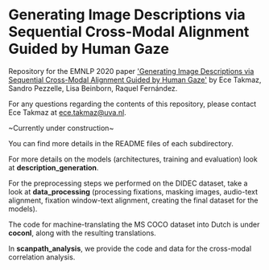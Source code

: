 # Generating Image Descriptions via Sequential Cross-Modal Alignment Guided by Human Gaze

Repository for the EMNLP 2020 paper ['Generating Image Descriptions via Sequential Cross-Modal Alignment Guided by Human Gaze'](https://www.aclweb.org/anthology/2020.emnlp-main.377/) by Ece Takmaz, Sandro Pezzelle, Lisa Beinborn, Raquel Fernández.

For any questions regarding the contents of this repository, please contact Ece Takmaz at <ece.takmaz@uva.nl>.

\~Currently under construction\~

You can find more details in the README files of each subdirectory.

For more details on the models (architectures, training and evaluation) look at **description_generation**. 

For the preprocessing steps we performed on the DIDEC dataset, take a look at **data_processing** (processing fixations, masking images, audio-text alignment, fixation window-text alignment, creating the final dataset for the models). 

The code for machine-translating the MS COCO dataset into Dutch is under **coconl**, along with the resulting translations.

In **scanpath_analysis**, we provide the code and data for the cross-modal correlation analysis. 
 
